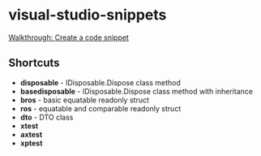 # visual-studio-snippets

[Walkthrough: Create a code snippet](https://docs.microsoft.com/en-us/visualstudio/ide/walkthrough-creating-a-code-snippet?view=vs-2019)

## Shortcuts

* **disposable** - IDisposable.Dispose class method
* **basedisposable** - IDisposable.Dispose class method with inheritance
* **bros** - basic equatable readonly struct
* **ros** - equatable and comparable readonly struct
* **dto** - DTO class
* **xtest**
* **axtest**
* **xptest**